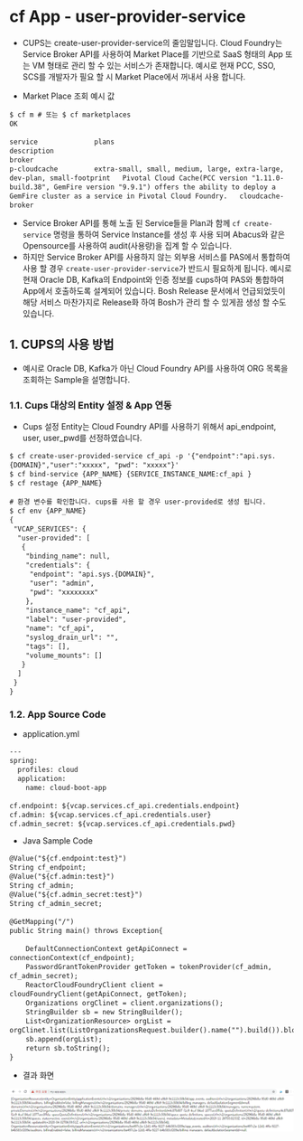 # cf App - user-provider-service
- CUPS는 create-user-provider-service의 줄임말입니다. Cloud Foundry는 Service Broker API를 사용하여 Market Place를 기반으로 SaaS 형태의 App 또는 VM 형태로 관리 할 수 있는 서비스가 존재합니다. 예시로 현재 PCC, SSO, SCS를 개발자가 필요 할 시 Market Place에서 꺼내서 사용 합니다.

- Market Place 조회 예시 값
```
$ cf m # 또는 $ cf marketplaces
OK

service              plans                                                                       description                                                                                                                                                         broker
p-cloudcache         extra-small, small, medium, large, extra-large, dev-plan, small-footprint   Pivotal Cloud Cache(PCC version "1.11.0-build.38", GemFire version "9.9.1") offers the ability to deploy a GemFire cluster as a service in Pivotal Cloud Foundry.   cloudcache-broker
```

- Service Broker API를 통해 노출 된 Service들을 Plan과 함께 `cf create-service` 명령을 통하여 Service Instance를 생성 후 사용 되며 Abacus와 같은 Opensource를 사용하여 audit(사용량)을 집계 할 수 있습니다.
- 하지만 Service Broker API를 사용하지 않는 외부용 서비스를 PAS에서 통합하여 사용 할 경우 `create-user-provider-service`가 반드시 필요하게 됩니다. 예시로 현재 Oracle DB, Kafka의 Endpoint와 인증 정보를 cups하여 PAS와 통합하여 App에서 호출하도록 설계되어 있습니다. Bosh Release 문서에서 언급되었듯이 해당 서비스 마찬가지로 Release화 하여 Bosh가 관리 할 수 있게끔 생성 할 수도 있습니다.

## 1. CUPS의 사용 방법
- 예시로 Oracle DB, Kafka가 아닌 Cloud Foundry API를 사용하여 ORG 목록을 조회하는 Sample을 설명합니다.

 
### 1.1. Cups 대상의 Entity 설정 & App 연동
- Cups 설정 Entity는 Cloud Foundry API를 사용하기 위해서 api_endpoint, user, user_pwd를 선정하였습니다.


```
$ cf create-user-provided-service cf_api -p '{"endpoint":"api.sys.{DOMAIN}","user":"xxxxx", "pwd": "xxxxx"}'
$ cf bind-service {APP_NAME} {SERVICE_INSTANCE_NAME:cf_api }
$ cf restage {APP_NAME}

# 환경 변수를 확인합니다. cups를 사용 할 경우 user-provided로 생성 됩니다.
$ cf env {APP_NAME}
{
 "VCAP_SERVICES": {
  "user-provided": [
   {
    "binding_name": null,
    "credentials": {
     "endpoint": "api.sys.{DOMAIN}",
     "user": "admin",
     "pwd": "xxxxxxxx"
    },
    "instance_name": "cf_api",
    "label": "user-provided",
    "name": "cf_api",
    "syslog_drain_url": "",
    "tags": [],
    "volume_mounts": []
   }
  ]
 }
}

```

### 1.2.  App Source Code
- application.yml

```
---
spring:
  profiles: cloud
  application:
    name: cloud-boot-app

cf.endpoint: ${vcap.services.cf_api.credentials.endpoint}
cf.admin: ${vcap.services.cf_api.credentials.user}
cf.admin_secret: ${vcap.services.cf_api.credentials.pwd}
```


- Java Sample Code

```
@Value("${cf.endpoint:test}")
String cf_endpoint;
@Value("${cf.admin:test}")
String cf_admin;
@Value("${cf.admin_secret:test}")
String cf_admin_secret;

@GetMapping("/")
public String main() throws Exception{
	
    DefaultConnectionContext getApiConnect = connectionContext(cf_endpoint);
    PasswordGrantTokenProvider getToken = tokenProvider(cf_admin, cf_admin_secret);
    ReactorCloudFoundryClient client = cloudFoundryClient(getApiConnect, getToken);
    Organizations orgClinet = client.organizations();
	StringBuilder sb = new StringBuilder();
	List<OrganizationResource> orgList = orgClinet.list(ListOrganizationsRequest.builder().name("").build()).block().getResources();
	sb.append(orgList);
	return sb.toString();
}
```


- 결과 화면

![ex_screenshot](./images/cf_cups_1.PNG)

